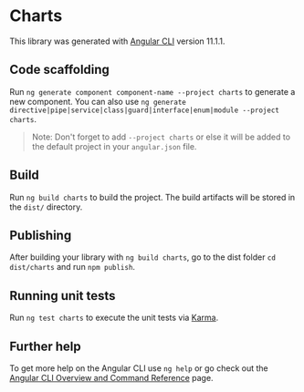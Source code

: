 # Charts

This library was generated with [Angular CLI](https://github.com/angular/angular-cli) version 11.1.1.

## Code scaffolding

Run `ng generate component component-name --project charts` to generate a new component. You can also use `ng generate directive|pipe|service|class|guard|interface|enum|module --project charts`.
> Note: Don't forget to add `--project charts` or else it will be added to the default project in your `angular.json` file. 

## Build

Run `ng build charts` to build the project. The build artifacts will be stored in the `dist/` directory.

## Publishing

After building your library with `ng build charts`, go to the dist folder `cd dist/charts` and run `npm publish`.

## Running unit tests

Run `ng test charts` to execute the unit tests via [Karma](https://karma-runner.github.io).

## Further help

To get more help on the Angular CLI use `ng help` or go check out the [Angular CLI Overview and Command Reference](https://angular.io/cli) page.
